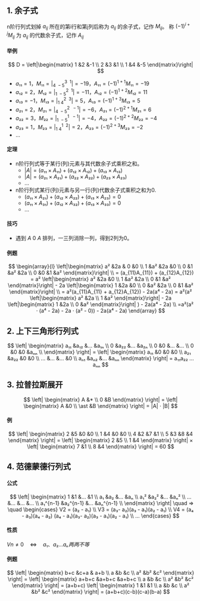

## 1. 余子式
n阶行列式划掉 $a_{ij}$ 所在的第i行和第j列后称为 $a_{ij}$ 的余子式，记作 $M_{ij}$。
称 $(-1)^{i+j} M_{ij}$ 为 $a_{ij}$ 的代数余子式，记作 $A_{ij}$

#### 举例
$$
D = 
\left|\begin{matrix}
1 &2 &-1  \\
2 &3 &1  \\
1 &4 &-5
\end{matrix}\right|
$$
- $a₁₁ = 1， M₁₁  = |^{3 ~~ 1}_{4 ~ -5}| = -19， A₁₁ = (-1)^{1+1}M₁₁ = -19$
- $a₁₂ = 2， M₁₂  = |^{2 ~~ 1}_{1 ~ -5}| = -11， A₁₂ = (-1)^{1+2}M₁₂ = 11$
- $a₁₃ = -1， M₁₃  = |^{2 ~~ 3}_{1 ~ 4}| = 5， A₁₃ = (-1)^{1+3}M₁₃ = 5$
- $a₂₁ = 2， M₂₁  = |^{2 ~~ -1}_{4 ~ -5}| = -6， A₂₁ = (-1)^{2+1}M₂₁ = 6$
- $a₂₂ = 3， M₂₂  = |^{1 ~~ -1}_{1 ~ -5}| = -4， A₂₂ = (-1)^{2+2}M₂₂ = -4$
- $a₂₃ = 1， M₂₃  = |^{1 ~~ 2}_{1 ~ 4}| = 2， A₂₃ = (-1)^{2+3}M₂₃ = -2$
- ...

#### 定理
- n阶行列式等于某行(列)元素与其代数余子式乘积之和。 
  - $|A| = (a₁₁ × A₁₁) +  (a₁₂ × A₁₂) + (a₁₃ × A₁₃)$ 
  - $|A| = (a₂₁ × A₂₁) +  (a₂₂ × A₂₂) + (a₂₃ × A₂₃)$
  - ...
- n阶行列式某行(列)元素与另一行(列)代数余子式乘积之和为0.
  - $(a₁₁ × A₂₁) +  (a₁₂ × A₂₂) + (a₁₃ × A₂₃) = 0$
  - $(a₁₁ × A₃₁) +  (a₁₂ × A₃₂) + (a₁₃ × A₃₃) = 0$
  - ...

#### 技巧
- 遇到 $A~0~A$ 排列，一三列消除一列，得到2列为0。


#### 例题
$$
\begin{array}{l}
\left|\begin{matrix}
a² &2a & 0 &0 \\
1 &a² &2a &0 \\
0 &1 &a² &2a \\
0 &0 &1 &a²
\end{matrix}\right| \\ =
(a_{11}A_{11}) + (a_{12}A_{12}) = 
a²
\left|\begin{matrix}
a² &2a &0 \\
1 &a² &2a \\
0 &1 &a²
\end{matrix}\right| -
2a
\left|\begin{matrix}
1 &2a &0 \\
0 &a² &2a \\
0 &1 &a²
\end{matrix}\right| \\ =
a²(a_{11}A_{11} + a_{12}A_{12}) - 2a(a⁴ - 2a) = 
a²(a²
\left|\begin{matrix}
a² &2a \\
1 &a²
\end{matrix}\right| - 2a
\left|\begin{matrix}
1 &2a \\
0 &a²
\end{matrix}\right|
) - 2a(a⁴ - 2a) \\
=a²(a² · (a⁴ - 2a) - 2a · (a² - 0)) - 2a(a⁴ - 2a)
\end{array}
$$




## 2. 上下三角形行列式
$$
\left| \begin{matrix}
a₁₁ &a₁₂ &... &a₁ₙ \\
0 &a₂₂ &... &a₂ₙ \\
0 &0 &... &... \\
0 &0 &0 &aₙₙ \\
\end{matrix} \right| =
\left| \begin{matrix}
a₁₁ &0 &0 &0 \\
a₂₁ &a₂₂ &0 &0 \\
... &... &... &0 \\
aₙ₁ &aₙ₂ &... &aₙₙ
\end{matrix} \right| =  a₁₁a₂₂ ... aₙₙ
$$


## 3. 拉普拉斯展开
$$
\left| \begin{matrix}
A &* \\
0 &B
\end{matrix} \right| = 
\left| \begin{matrix}
A &0 \\
\ast &B
\end{matrix} \right| = 
|A| · |B|
$$

#### 例
$$
\left| \begin{matrix}
2 &5 &0 &0 \\
1 &4 &0 &0 \\
4 &2 &7 &1 \\
5 &3 &8 &4
\end{matrix} \right| = 
\left| \begin{matrix}
2 &5 \\
1 &4
\end{matrix} \right| × 
\left| \begin{matrix}
7 &1 \\
8 &4
\end{matrix} \right| = 60
$$



## 4. 范德蒙德行列式

#### 公式
$$
\left| \begin{matrix}
1 &1 &... &1  \\
a₁ &a₂ &... &aₙ \\
a₁² &a₂² &... &aₙ² \\
... &... &... &... \\
a₁^{n-1} &a₂^{n-1} &... &aₙ^{n-1} \\
\end{matrix} \right|
\quad ⇒ \quad
 \begin{cases}
  V2 = (a₂ - a₁) \\
  V3 = (a₃- a₂)(a₃ - a₁)(a₂ - a₁) \\
  V4 = (a₄ - a₃)(a₄ - a₂) (a₄ - a₁)(a₃- a₂)(a₃ - a₁)(a₂ - a₁) \\
  ...
 \end{cases}
$$


#### 性质
$Vn ≠ 0 \quad ⇔ \quad a₁、a₂...aₙ两两不等$


#### 例题
$$
\left| \begin{matrix}
b+c &c+a & a+b \\
a &b &c \\
a² &b² &c²
\end{matrix} \right| = 
\left| \begin{matrix}
a+b+c &a+b+c &a+b+c \\
a &b &c \\
a² &b² &c²
\end{matrix} \right| = 
(a+b+c)
\left| \begin{matrix}
1 &1 &1 \\
a &b &c \\
a² &b² &c²
\end{matrix} \right| = 
(a+b+c)(c-b)(c-a)(b-a)
$$




